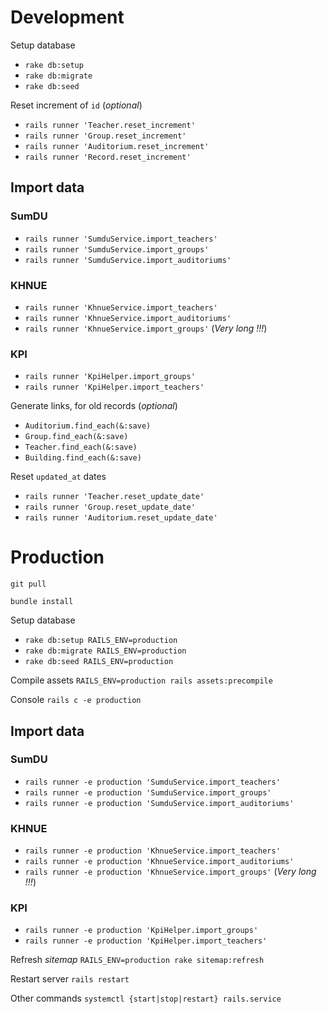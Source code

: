 # Development

Setup database
- `rake db:setup`
- `rake db:migrate`
- `rake db:seed`

Reset increment of `id` (*optional*)
- `rails runner 'Teacher.reset_increment'`
- `rails runner 'Group.reset_increment'`
- `rails runner 'Auditorium.reset_increment'`
- `rails runner 'Record.reset_increment'`

## Import data

### SumDU
- `rails runner 'SumduService.import_teachers'`
- `rails runner 'SumduService.import_groups'`
- `rails runner 'SumduService.import_auditoriums'`

### KHNUE
- `rails runner 'KhnueService.import_teachers'`
- `rails runner 'KhnueService.import_auditoriums'`
- `rails runner 'KhnueService.import_groups'` (*Very long !!!*)

### KPI
- `rails runner 'KpiHelper.import_groups'`
- `rails runner 'KpiHelper.import_teachers'`

Generate links, for old records (*optional*)
- `Auditorium.find_each(&:save)`
- `Group.find_each(&:save)`
- `Teacher.find_each(&:save)`
- `Building.find_each(&:save)`

Reset `updated_at` dates
- `rails runner 'Teacher.reset_update_date'`
- `rails runner 'Group.reset_update_date'`
- `rails runner 'Auditorium.reset_update_date'`

# Production

`git pull`

`bundle install`

Setup database
- `rake db:setup RAILS_ENV=production`
- `rake db:migrate RAILS_ENV=production`
- `rake db:seed RAILS_ENV=production`

Compile assets
`RAILS_ENV=production rails assets:precompile`

Console
`rails c -e production`

## Import data

### SumDU
- `rails runner -e production 'SumduService.import_teachers'`
- `rails runner -e production 'SumduService.import_groups'`
- `rails runner -e production 'SumduService.import_auditoriums'`

### KHNUE
- `rails runner -e production 'KhnueService.import_teachers'`
- `rails runner -e production 'KhnueService.import_auditoriums'`
- `rails runner -e production 'KhnueService.import_groups'` (*Very long !!!*)

### KPI
- `rails runner -e production 'KpiHelper.import_groups'`
- `rails runner -e production 'KpiHelper.import_teachers'`

Refresh *sitemap*
`RAILS_ENV=production rake sitemap:refresh`

Restart server
`rails restart`

Other commands
`systemctl {start|stop|restart} rails.service`

